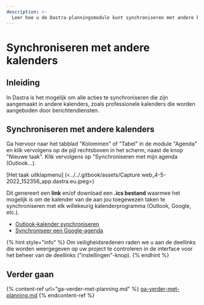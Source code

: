 ```yaml
---
description: >-
  Leer hoe u de Dastra-planningsmodule kunt synchroniseren met andere kalenders.
---
```


# Synchroniseren met andere kalenders

## Inleiding

In Dastra is het mogelijk om alle acties te synchroniseren die zijn aangemaakt in andere kalenders, zoals professionele kalenders die worden aangeboden door berichtendiensten.

## Synchroniseren met andere kalenders

Ga hiervoor naar het tabblad "Kolommen" of "Tabel" in de module "Agenda" en klik vervolgens op de pijl rechtsboven in het scherm, naast de knop "Nieuwe taak". Klik vervolgens op "Synchroniseren met mijn agenda (Outlook...).

[Het taak uitklapmenu] (<../../.gitbook/assets/Capture web\_4-5-2022\_152356\_app.dastra.eu.jpeg>)

Dit genereert een **link** en/of download een **.ics bestand** waarmee het mogelijk is om de kalender van de aan jou toegewezen taken te synchroniseren met elk willekeurig kalenderprogramma (Outlook, Google, etc.).

* [Outlook-kalender synchroniseren](https://support.microsoft.com/fr-fr/office/importer-des-calendriers-dans-outlook-8e8364e1-400e-4c0f-a573-fe76b5a2d379)
* [Synchroniseer een Google-agenda](https://support.google.com/calendar/answer/37118?hl=fr&co=GENIE.Platform%3DDesktop)

{% hint style="info" %}
Om veiligheidsredenen raden we u aan de deellinks die worden weergegeven op uw project te controleren in de interface voor het beheer van de deellinks ("instellingen"-knop).
{% endhint %}

## Verder gaan

{% content-ref url="ga-verder-met-planning.md" %}
[ga-verder-met-planning.md](ga-verder-met-planning.md)
{% endcontent-ref %}

